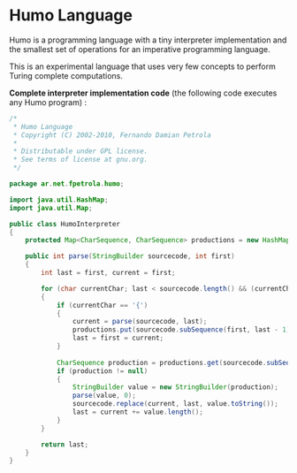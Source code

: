 # Humo Language

Humo is a programming language with a tiny interpreter implementation and the smallest set of operations for an imperative programming language.

This is an experimental language that uses very few concepts to perform Turing complete computations.


**Complete interpreter implementation code** (the following code executes any Humo program) :

``` Java
/*
 * Humo Language 
 * Copyright (C) 2002-2010, Fernando Damian Petrola
 *
 * Distributable under GPL license.
 * See terms of license at gnu.org.
 */

package ar.net.fpetrola.humo;

import java.util.HashMap;
import java.util.Map;

public class HumoInterpreter
{
    protected Map<CharSequence, CharSequence> productions = new HashMap<CharSequence, CharSequence>();

    public int parse(StringBuilder sourcecode, int first)
    {
        int last = first, current = first;

        for (char currentChar; last < sourcecode.length() && (currentChar = sourcecode.charAt(last++)) != '}';)
        {
            if (currentChar == '{')
            {
                current = parse(sourcecode, last);
                productions.put(sourcecode.subSequence(first, last - 1), sourcecode.subSequence(last, current - 1));
                last = first = current;
            }
            
            CharSequence production = productions.get(sourcecode.subSequence(current, last));
            if (production != null)
            {
                StringBuilder value = new StringBuilder(production);
                parse(value, 0);
                sourcecode.replace(current, last, value.toString());
                last = current += value.length();
            }
        }

        return last;
    }
}
```
